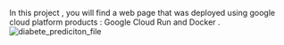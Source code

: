 In this project , you will find a web page that was deployed using google cloud platform products : Google Cloud Run and Docker .
![diabete_prediciton_file](https://github.com/user-attachments/assets/27efe4e0-751a-4d1d-9424-11c511eed1ed)
